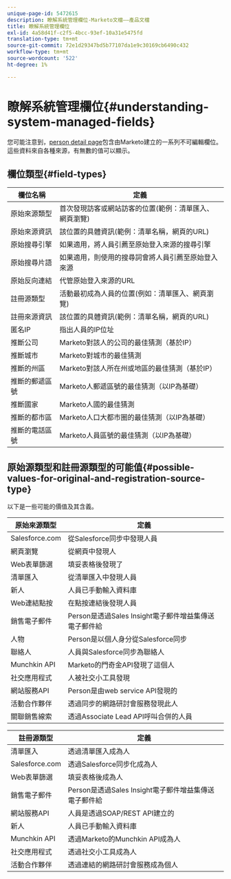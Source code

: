 ```yaml
---
unique-page-id: 5472615
description: 瞭解系統管理欄位-Marketo文檔——產品文檔
title: 瞭解系統管理欄位
exl-id: 4a58d41f-c2f5-4bcc-93ef-10a31e5475fd
translation-type: tm+mt
source-git-commit: 72e1d29347bd5b77107da1e9c30169cb6490c432
workflow-type: tm+mt
source-wordcount: '522'
ht-degree: 1%

---
```


# 瞭解系統管理欄位{#understanding-system-managed-fields}

您可能注意到，[person detail page](/help/marketo/product-docs/core-marketo-concepts/smart-lists-and-static-lists/managing-people-in-smart-lists/using-the-person-detail-page.md)包含由Marketo建立的一系列不可編輯欄位。 這些資料來自各種來源，有無數的值可以顯示。

## 欄位類型{#field-types}

| **欄位名稱** | **定義** |
|---|---|
| 原始來源類型 | 首次發現訪客或網站訪客的位置(範例：清單匯入、網頁瀏覽) |
| 原始來源資訊 | 該位置的具體資訊(範例：清單名稱，網頁的URL) |
| 原始搜尋引擎 | 如果適用，將人員引薦至原始登入來源的搜尋引擎 |
| 原始搜尋片語 | 如果適用，則使用的搜尋詞會將人員引薦至原始登入來源 |
| 原始反向連結 | 代管原始登入來源的URL |
| 註冊源類型 | 活動最初成為人員的位置(例如：清單匯入、網頁瀏覽) |
| 註冊來源資訊 | 該位置的具體資訊(範例：清單名稱，網頁的URL) |
| 匿名IP | 指出人員的IP位址 |
| 推斷公司 | Marketo對該人的公司的最佳猜測（基於IP） |
| 推斷城市 | Marketo對城市的最佳猜測 |
| 推斷的州區 | Marketo對該人所在州或地區的最佳猜測（基於IP） |
| 推斷的郵遞區號 | Marketo人郵遞區號的最佳猜測（以IP為基礎） |
| 推斷國家 | Marketo人國的最佳猜測 |
| 推斷的都市區 | Marketo人口大都市圈的最佳猜測（以IP為基礎） |
| 推斷的電話區號 | Marketo人員區號的最佳猜測（以IP為基礎） |

## 原始源類型和註冊源類型的可能值{#possible-values-for-original-and-registration-source-type}

以下是一些可能的價值及其含義。

| **原始來源類型** | **定義** |
|---|---|
| Salesforce.com | 從Salesforce同步中發現人員 |
| 網頁瀏覽 | 從網頁中發現人 |
| Web表單篩選 | 填妥表格後發現了 |
| 清單匯入 | 從清單匯入中發現人員 |
| 新人 | 人員已手動輸入資料庫 |
| Web連結點按 | 在點按連結後發現人員 |
| 銷售電子郵件 | Person是透過Sales Insight電子郵件增益集傳送電子郵件給 |
| 人物 | Person是以個人身分從Salesforce同步 |
| 聯絡人 | 人員與Salesforce同步為聯絡人 |
| Munchkin API | Marketo的門奇金API發現了這個人 |
| 社交應用程式 | 人被社交小工具發現 |
| 網站服務API | Person是由web service API發現的 |
| 活動合作夥伴 | 透過同步的網路研討會服務發現此人 |
| 關聯銷售線索 | 透過Associate Lead API呼叫合併的人員 |

| **註冊源類型** | **定義** |
|---|---|
| 清單匯入 | 透過清單匯入成為人 |
| Salesforce.com | 透過Salesforce同步化成為人 |
| Web表單篩選 | 填妥表格後成為人 |
| 銷售電子郵件 | Person是透過Sales Insight電子郵件增益集傳送電子郵件給 |
| 網站服務API | 人員是透過SOAP/REST API建立的 |
| 新人 | 人員已手動輸入資料庫 |
| Munchkin API | 透過Marketo的Munchkin API成為人 |
| 社交應用程式 | 透過社交小工具成為人 |
| 活動合作夥伴 | 透過連結的網路研討會服務成為個人 |
